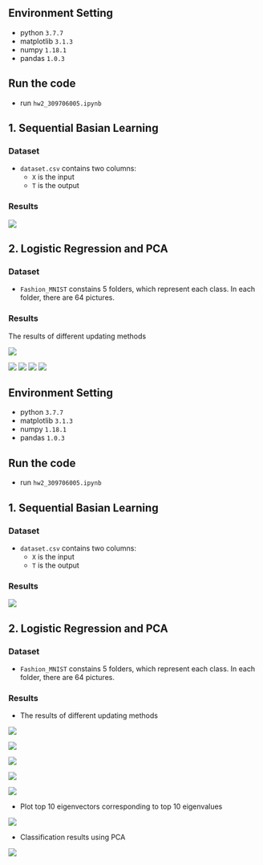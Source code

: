 
## Environment Setting
* python `3.7.7`
* matplotlib  `3.1.3`
*  numpy `1.18.1`
*  pandas `1.0.3`

## Run the code
* run `hw2_309706005.ipynb`

## 1. Sequential Basian Learning

### Dataset
* `dataset.csv` contains two columns:
    * `X` is the input
    * `T` is the output
### Results
![](https://i.imgur.com/RSPXd6v.png)


## 2. Logistic Regression and PCA

### Dataset
* `Fashion_MNIST` constains 5 folders, which represent each class. In each folder, there are 64 pictures.
### Results
The results of different updating methods

![](https://i.imgur.com/dYgyzfD.png)

![](https://i.imgur.com/nq0RKmw.png)
![](https://i.imgur.com/1eJNBA9.png)
![](https://i.imgur.com/Y5qgS4y.png)
![](https://i.imgur.com/tXLRXik.png)

## Environment Setting
* python `3.7.7`
* matplotlib  `3.1.3`
*  numpy `1.18.1`
*  pandas `1.0.3`

## Run the code
* run `hw2_309706005.ipynb`

## 1. Sequential Basian Learning

### Dataset
* `dataset.csv` contains two columns:
    * `X` is the input
    * `T` is the output
### Results
![](https://i.imgur.com/RSPXd6v.png)


## 2. Logistic Regression and PCA

### Dataset
* `Fashion_MNIST` constains 5 folders, which represent each class. In each folder, there are 64 pictures.
### Results
* The results of different updating methods

![](https://i.imgur.com/dYgyzfD.png)

![](https://i.imgur.com/nq0RKmw.png)

![](https://i.imgur.com/1eJNBA9.png)

![](https://i.imgur.com/Y5qgS4y.png)

![](https://i.imgur.com/tXLRXik.png)

* Plot top 10 eigenvectors corresponding to top 10 eigenvalues

![](https://i.imgur.com/4Q5Ucs8.png)

* Classification results using PCA

![](https://i.imgur.com/tywkK8s.png)
